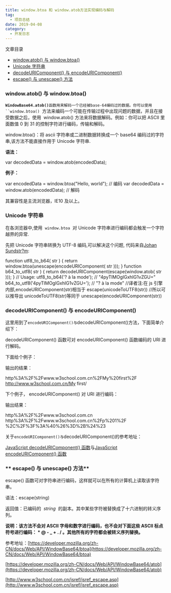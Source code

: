 ```yaml
---
title: window.btoa 和 window.atob方法实现编码与解码
tag:
  - 项目总结
date: 2019-04-08
category:
  - 开发日志
---
```


文章目录

- [window.atob() 与 window.btoa()](#articleHeader0)
- [Unicode 字符串](#articleHeader1)
- [decodeURIComponent() 与 encodeURIComponent()](#articleHeader2)
- [escape() 与 unescape() 方法](#articleHeader3)

### window.atob() 与 window.btoa()

**`WindowBase64.atob()`**` 函数用来解码一个已经被base-64编码过的数据。你可以使用 ``window.btoa() `  方法来编码一个可能在传输过程中出现问题的数据，并且在接受数据之后，使用  window.atob() 方法来将数据解码。例如：你可以把 ASCII 里面数值 0 到 31 的控制字符进行编码，传输和解码。

window.btoa()：将 ascii 字符串或二进制数据转换成一个 base64 编码过的字符串,该方法不能直接作用于 Unicode 字符串.

**语法：**

var decodedData = window.atob(encodedData);

**例子：**

var encodedData = window.btoa("Hello, world"); // 编码
var decodedData = window.atob(encodedData); // 解码

其兼容性是主流浏览器，IE10 及以上。

### **Unicode 字符串**

在各浏览器中,使用  `window.btoa`  对 Unicode 字符串进行编码都会触发一个字符越界的异常.

先把 Unicode 字符串转换为 UTF-8 编码,可以解决这个问题, 代码来自[Johan Sundstr?m](http://ecmanaut.blogspot.com/2006/07/encoding-decoding-utf8-in-javascript.html 'http://ecmanaut.blogspot.com/2006/07/encoding-decoding-utf8-in-javascript.html'):

function utf8_to_b64( str ) { return window.btoa(unescape(encodeURIComponent( str )));
} function b64_to_utf8( str ) { return decodeURIComponent(escape(window.atob( str )));
} // Usage:
utf8_to_b64('? à la mode'); // "4pyTIMOgIGxhIG1vZGU="
b64_to_utf8('4pyTIMOgIGxhIG1vZGU='); // "? à la mode" //译者注:在 js 引擎内部,encodeURIComponent(str)相当于 escape(unicodeToUTF8(str)) //所以可以推导出 unicodeToUTF8(str)等同于 unescape(encodeURIComponent(str))

### decodeURIComponent() 与 encodeURIComponent()

这里用到了`encodeURIComponent()与`decodeURIComponent()方法，下面简单介绍下：

decodeURIComponent() 函数可对 encodeURIComponent() 函数编码的 URI 进行解码。

下面给个例子：

<script type="text/javascript">  var test1="http://www.w3school.com.cn/My first/" document.write(encodeURIComponent(test1)\+ "<br />")
document.write(decodeURIComponent(test1)) </script>

输出的结果：

http%3A%2F%2Fwww.w3school.com.cn%2FMy%20first%2F
http://www.w3school.com.cn/My first/

下个例子， encodeURIComponent() 对 URI 进行编码：

<script type="text/javascript"> document.write(encodeURIComponent("http://www.w3school.com.cn"))
document.write("<br />")
document.write(encodeURIComponent("http://www.w3school.com.cn/p 1/"))
document.write("<br />")
document.write(encodeURIComponent(",/?:@&=+$#")) </script>

输出结果：

http%3A%2F%2Fwww.w3school.com.cn
http%3A%2F%2Fwww.w3school.com.cn%2Fp%201%2F %2C%2F%3F%3A%40%26%3D%2B%24%23

关于`encodeURIComponent()与`decodeURIComponent()的参考地址：

[JavaScript decodeURIComponent() 函数](http://www.w3school.com.cn/jsref/jsref_decodeURIComponent.asp)与[JavaScript encodeURIComponent() 函数](http://www.w3school.com.cn/jsref/jsref_encodeURIComponent.asp)

### ** escape() 与 unescape() 方法**

escape() 函数可对字符串进行编码，这样就可以在所有的计算机上读取该字符串。

语法：escape(string)

返回值：已编码的  *string*  的副本。其中某些字符被替换成了十六进制的转义序列。

**说明：该方法不会对 ASCII 字母和数字进行编码，也不会对下面这些 ASCII 标点符号进行编码： \* @ - \_ + . / 。其他所有的字符都会被转义序列替换。**

参考地址：[https://developer.mozilla.org/zh-CN/docs/Web/API/WindowBase64/btoa](https://developer.mozilla.org/zh-CN/docs/Web/API/WindowBase64/btoa)

[https://developer.mozilla.org/zh-CN/docs/Web/API/WindowBase64/atob](https://developer.mozilla.org/zh-CN/docs/Web/API/WindowBase64/atob)

[http://www.w3school.com.cn/jsref/jsref_escape.asp](http://www.w3school.com.cn/jsref/jsref_escape.asp)
